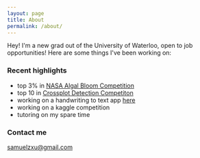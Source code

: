 ```yaml
---
layout: page
title: About
permalink: /about/
---
```


Hey! I'm a new grad out of the University of Waterloo, open to job opportunities! Here are some things I've been working on: 

### Recent highlights

- top 3% in [NASA Algal Bloom Competition](https://www.drivendata.org/competitions/143/tick-tick-bloom/)
- top 10 in [Crossplot Detection Competiton](https://xeek.ai/challenges/locate-plot-markers)
- working on a handwriting to text app [here](https://board.samuelxu.com)
- working on a kaggle competition
- tutoring on my spare time

### Contact me

[samuelzxu@gmail.com](mailto:samuelzxu@gmail.com)
